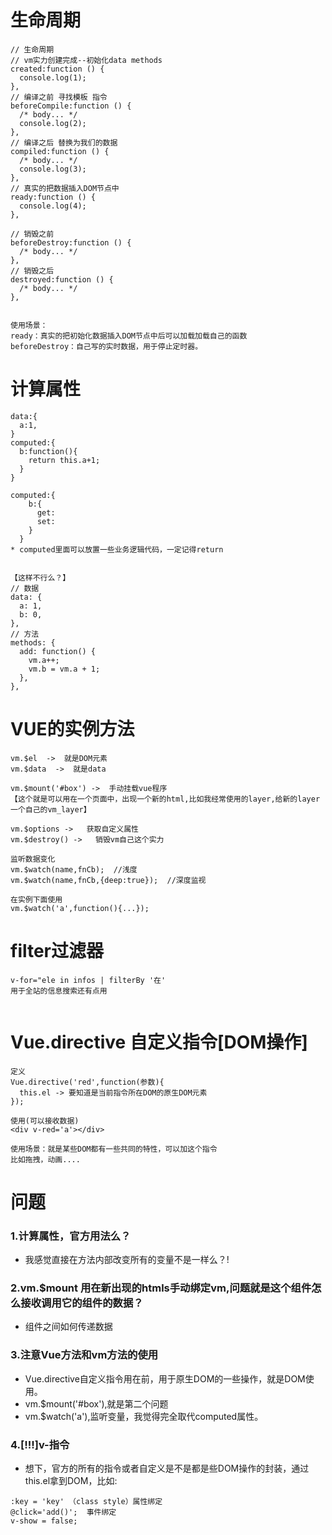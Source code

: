 
# 生命周期

```
// 生命周期
// vm实力创建完成--初始化data methods
created:function () {
  console.log(1);
},
// 编译之前 寻找模板 指令 
beforeCompile:function () {
  /* body... */
  console.log(2);
},
// 编译之后 替换为我们的数据
compiled:function () {
  /* body... */
  console.log(3);
},
// 真实的把数据插入DOM节点中
ready:function () {
  console.log(4);
},

// 销毁之前
beforeDestroy:function () {
  /* body... */
},
// 销毁之后
destroyed:function () {
  /* body... */
},


使用场景：
ready：真实的把初始化数据插入DOM节点中后可以加载加载自己的函数
beforeDestroy：自己写的实时数据，用于停止定时器。
```

# 计算属性

```
data:{
  a:1,
}
computed:{
  b:function(){
    return this.a+1;
  }
}

computed:{
    b:{
      get:
      set:
    }
  }
* computed里面可以放置一些业务逻辑代码，一定记得return


【这样不行么？】
// 数据
data: {
  a: 1,
  b: 0,
},
// 方法
methods: {
  add: function() {
    vm.a++;
    vm.b = vm.a + 1;
  },
},
```

# VUE的实例方法

```
vm.$el  ->  就是DOM元素
vm.$data  ->  就是data

vm.$mount('#box') ->  手动挂载vue程序
【这个就是可以用在一个页面中，出现一个新的html,比如我经常使用的layer,给新的layer一个自己的vm_layer】

vm.$options ->   获取自定义属性
vm.$destroy() ->   销毁vm自己这个实力

监听数据变化
vm.$watch(name,fnCb);  //浅度
vm.$watch(name,fnCb,{deep:true});  //深度监视 

在实例下面使用
vm.$watch('a',function(){...}); 
```

# filter过滤器

```
v-for="ele in infos | filterBy '在'
用于全站的信息搜索还有点用


```

# Vue.directive 自定义指令[DOM操作]

```
定义
Vue.directive('red',function(参数){
  this.el -> 要知道是当前指令所在DOM的原生DOM元素
});

使用(可以接收数据)
<div v-red='a'></div>

使用场景：就是某些DOM都有一些共同的特性，可以加这个指令
比如拖拽，动画....
```











# 问题

### 1.计算属性，官方用法么？
* 我感觉直接在方法内部改变所有的变量不是一样么？!

### 2.vm.$mount 用在新出现的htmls手动绑定vm,问题就是这个组件怎么接收调用它的组件的数据？
* 组件之间如何传递数据

### 3.注意Vue方法和vm方法的使用
* Vue.directive自定义指令用在前，用于原生DOM的一些操作，就是DOM使用。
* vm.$mount('#box'),就是第二个问题
* vm.$watch('a'),监听变量，我觉得完全取代computed属性。

### 4.[!!!]v-指令
* 想下，官方的所有的指令或者自定义是不是都是些DOM操作的封装，通过this.el拿到DOM，比如:

```
:key = 'key' （class style）属性绑定
@click='add()';  事件绑定
v-show = false; 
```
